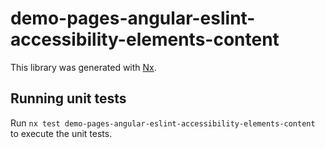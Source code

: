 # demo-pages-angular-eslint-accessibility-elements-content

This library was generated with [Nx](https://nx.dev).

## Running unit tests

Run `nx test demo-pages-angular-eslint-accessibility-elements-content` to execute the unit tests.
